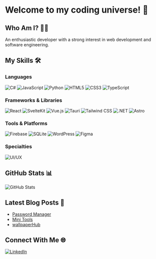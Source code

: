 # Welcome to my coding universe! 👋

## Who Am I? 🧑‍💻

An enthusiastic developer with a strong interest in web development and software engineering.

## My Skills 🛠️

### Languages
![C#](https://img.shields.io/badge/-C%23-239120?style=flat-square&logo=c-sharp&logoColor=white)
![JavaScript](https://img.shields.io/badge/-JavaScript-F7DF1E?style=flat-square&logo=javascript&logoColor=black)
![Python](https://img.shields.io/badge/-Python-3776AB?style=flat-square&logo=python&logoColor=white)
![HTML5](https://img.shields.io/badge/-HTML5-E34F26?style=flat-square&logo=html5&logoColor=white)
![CSS3](https://img.shields.io/badge/-CSS3-1572B6?style=flat-square&logo=css3&logoColor=white)
![TypeScript](https://img.shields.io/badge/-TypeScript-3178C6?style=flat-square&logo=typescript&logoColor=white)

### Frameworks & Libraries
![React](https://img.shields.io/badge/-React-61DAFB?style=flat-square&logo=react&logoColor=black)
![SvelteKit](https://img.shields.io/badge/-SvelteKit-FF3E00?style=flat-square&logo=svelte&logoColor=white)
![Vue.js](https://img.shields.io/badge/-Vue.js-4FC08D?style=flat-square&logo=vue.js&logoColor=white)
![Tauri](https://img.shields.io/badge/-Tauri-FFC131?style=flat-square&logo=tauri&logoColor=black)
![Tailwind CSS](https://img.shields.io/badge/-Tailwind_CSS-38B2AC?style=flat-square&logo=tailwind-css&logoColor=white)
![.NET](https://img.shields.io/badge/-.NET-512BD4?style=flat-square&logo=.net&logoColor=white)
![Astro](https://img.shields.io/badge/-Astro-FF5D01?style=flat-square&logo=astro&logoColor=white)

### Tools & Platforms
![Firebase](https://img.shields.io/badge/-Firebase-FFCA28?style=flat-square&logo=firebase&logoColor=black)
![SQLite](https://img.shields.io/badge/-SQLite-003B57?style=flat-square&logo=sqlite&logoColor=white)
![WordPress](https://img.shields.io/badge/-WordPress-21759B?style=flat-square&logo=wordpress&logoColor=white)
![Figma](https://img.shields.io/badge/-Figma-F24E1E?style=flat-square&logo=figma&logoColor=white)

### Specialties
![UI/UX](https://img.shields.io/badge/-UI%2FUX-FF69B4?style=flat-square&logoColor=white)

## GitHub Stats 📊

![GitHub Stats](https://github-readme-stats.vercel.app/api?username=op-3&show_icons=true&theme=radical)

## Latest Blog Posts 📝

<!-- BLOG-POST-LIST:START -->
- [Password Manager](https://github.com/op-3/Password-Manager)
- [Mini Tools](https://github.com/op-3/MiniTools)
- [wallpaperHub](https://github.com/op-3/wallpaperHub)
<!-- BLOG-POST-LIST:END -->

## Connect With Me 🌐

[![LinkedIn](https://img.shields.io/badge/-LinkedIn-0077B5?style=flat-square&logo=linkedin&logoColor=white)](https://www.linkedin.com/in/abdallah-alrisi/)
